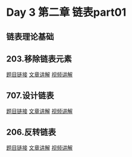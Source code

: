 # Day 3 第二章 链表part01

## 链表理论基础


## 203.移除链表元素
[题目链接]()
[文章讲解]()
[视频讲解]()

## 707.设计链表 
[题目链接]()
[文章讲解]()
[视频讲解]()


## 206.反转链表 
[题目链接]()
[文章讲解]()
[视频讲解]()
